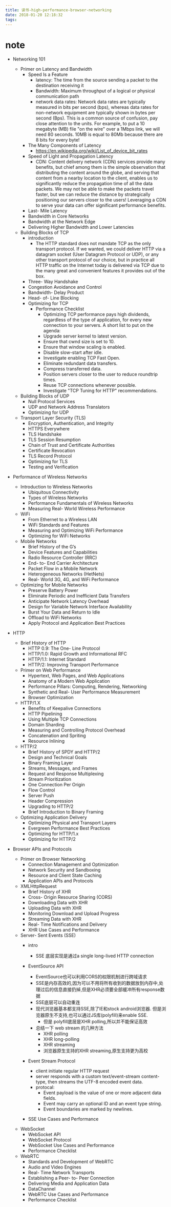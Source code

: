 ```yaml
---
title: 读书-high-performance-browser-networking
date: 2018-01-20 12:18:32
tags:
---
```


# note

- Networking 101
    - Primer on Latency and Bandwidth
        - Speed Is a Feature
            - latency: The time from the source sending a packet to the destination receiving it
            - Bandwidth: Maximum throughput of a logical or physical communication path
            - network data rates: Network data rates are typically measured in bits per second (bps), whereas data rates for non-network equipment are typically shown in bytes per second (Bps). This is a common source of confusion, pay close attention to the units. For example, to put a 10 megabyte (MB) file "on the wire" over a 1Mbps link, we will need 80 seconds. 10MB is equal to 80Mb because there are 8 bits for every byte!
        - The Many Components of Latency
            - https://en.wikipedia.org/wiki/List_of_device_bit_rates
        - Speed of Light and Propagation Latency
            - CDN: Content delivery network (CDN) services provide many benefits, but chief among them is the simple observation that distributing the content around the globe, and serving that content from a nearby location to the client, enables us to significantly reduce the propagation time of all the data packets. We may not be able to make the packets travel faster, but we can reduce the distance by strategically positioning our servers closer to the users! Leveraging a CDN to serve your data can offer significant performance benefits.
        - Last- Mile Latency
        - Bandwidth in Core Networks
        - Bandwidth at the Network Edge
        - Delivering Higher Bandwidth and Lower Latencies
    - Building Blocks of TCP
        - introduction
            - The HTTP standard does not mandate TCP as the only transport protocol. If we wanted, we could deliver HTTP via a datagram socket (User Datagram Protocol or UDP), or any other transport protocol of our choice, but in practice all HTTP traffic on the Internet today is delivered via TCP due to the many great and convenient features it provides out of the box.
        - Three- Way Handshake
        - Congestion Avoidance and Control
        - Bandwidth- Delay Product
        - Head- of- Line Blocking
        - Optimizing for TCP
            - Performance Checklist
                - Optimizing TCP performance pays high dividends, regardless of the type of application, for every new connection to your servers. A short list to put on the agenda:
                - Upgrade server kernel to latest version.
                - Ensure that cwnd size is set to 10.
                - Ensure that window scaling is enabled.
                - Disable slow-start after idle.
                - Investigate enabling TCP Fast Open.
                - Eliminate redundant data transfers.
                - Compress transferred data.
                - Position servers closer to the user to reduce roundtrip times.
                - Reuse TCP connections whenever possible.
                - Investigate "TCP Tuning for HTTP" recommendations.
    - Building Blocks of UDP
        - Null Protocol Services
        - UDP and Network Address Translators
        - Optimizing for UDP
    - Transport Layer Security (TLS)
        - Encryption, Authentication, and Integrity
        - HTTPS Everywhere
        - TLS Handshake
        - TLS Session Resumption
        - Chain of Trust and Certificate Authorities
        - Certificate Revocation
        - TLS Record Protocol
        - Optimizing for TLS
        - Testing and Verification

- Performance of Wireless Networks

    - Introduction to Wireless Networks
        - Ubiquitous Connectivity
        - Types of Wireless Networks
        - Performance Fundamentals of Wireless Networks
        - Measuring Real- World Wireless Performance
    - WiFi
        - From Ethernet to a Wireless LAN
        - WiFi Standards and Features
        - Measuring and Optimizing WiFi Performance
        - Optimizing for WiFi Networks
    - Mobile Networks
        - Brief History of the G’s
        - Device Features and Capabilities
        - Radio Resource Controller (RRC)
        - End- to- End Carrier Architecture
        - Packet Flow in a Mobile Network
        - Heterogeneous Networks (HetNets)
        - Real- World 3G, 4G, and WiFi Performance
    - Optimizing for Mobile Networks
        - Preserve Battery Power
        - Eliminate Periodic and Inefficient Data Transfers
        - Anticipate Network Latency Overhead
        - Design for Variable Network Interface Availability
        - Burst Your Data and Return to Idle
        - Offload to WiFi Networks
        - Apply Protocol and Application Best Practices

- HTTP

    - Brief History of HTTP
        - HTTP 0.9: The One- Line Protocol
        - HTTP/1.0: Rapid Growth and Informational RFC
        - HTTP/1.1: Internet Standard
        - HTTP/2: Improving Transport Performance
    - Primer on Web Performance
        - Hypertext, Web Pages, and Web Applications
        - Anatomy of a Modern Web Application
        - Performance Pillars: Computing, Rendering, Networking
        - Synthetic and Real- User Performance Measurement
        - Browser Optimization
    - HTTP/1.X
        - Benefits of Keepalive Connections
        - HTTP Pipelining
        - Using Multiple TCP Connections
        - Domain Sharding
        - Measuring and Controlling Protocol Overhead
        - Concatenation and Spriting
        - Resource Inlining
    - HTTP/2
        - Brief History of SPDY and HTTP/2
        - Design and Technical Goals
        - Binary Framing Layer
        - Streams, Messages, and Frames
        - Request and Response Multiplexing
        - Stream Prioritization
        - One Connection Per Origin
        - Flow Control
        - Server Push
        - Header Compression
        - Upgrading to HTTP/2
        - Brief Introduction to Binary Framing
    - Optimizing Application Delivery
        - Optimizing Physical and Transport Layers
        - Evergreen Performance Best Practices
        - Optimizing for HTTP/1.x
        - Optimizing for HTTP/2

- Browser APIs and Protocols

    - Primer on Browser Networking
        - Connection Management and Optimization
        - Network Security and Sandboxing
        - Resource and Client State Caching
        - Application APIs and Protocols
    - XMLHttpRequest
        - Brief History of XHR
        - Cross- Origin Resource Sharing (CORS)
        - Downloading Data with XHR
        - Uploading Data with XHR
        - Monitoring Download and Upload Progress
        - Streaming Data with XHR
        - Real- Time Notifications and Delivery
        - XHR Use Cases and Performance
    - Server- Sent Events (SSE)
        - intro
            - SSE 底层实现是通过a single long-lived HTTP connection
        - EventSource API
            - EventSource也可以利用CORS的权限机制进行跨域请求
            - SSE是内存高效的,因为可以不用将所有收到的数据放到内存中,处理过后的信息直接扔掉,但是XHR必须要全部缓冲所有response数据
            - SSE底层可以自动重连
            - 现代浏览器基本都支持SSE,除了IE和stock android浏览器. 但是浏览器原生不支持,也可以通过JS库(polyfill)来enable SSE.
                - 但是 polyfill底层是XHR polling,所以并不能保证高效
            - 总结一下 web stream 的几种方法
                - XHR polling
                - XHR long-polling
                - XHR streaming
                - 浏览器原生支持的XHR streaming,原生支持更为高校
        - Event Stream Protocol
            - client initiate regular HTTP request
            - server responds with a custom text/event-stream content-type, then streams the UTF-8 encoded event data.
            - protocal:
                - Event payload is the value of one or more adjacent data fields.
                - Event may carry an optional ID and an event type string.
                - Event boundaries are marked by newlines.

        - SSE Use Cases and Performance
    - WebSocket
        - WebSocket API
        - WebSocket Protocol
        - WebSocket Use Cases and Performance
        - Performance Checklist
    - WebRTC
        - Standards and Development of WebRTC
        - Audio and Video Engines
        - Real- Time Network Transports
        - Establishing a Peer- to- Peer Connection
        - Delivering Media and Application Data
        - DataChannel
        - WebRTC Use Cases and Performance
        - Performance Checklist

